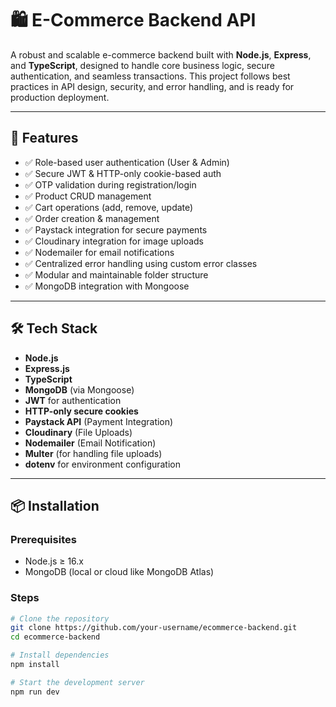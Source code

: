 # 🛍️ E-Commerce Backend API

A robust and scalable e-commerce backend built with **Node.js**, **Express**, and **TypeScript**, designed to handle core business logic, secure authentication, and seamless transactions. This project follows best practices in API design, security, and error handling, and is ready for production deployment.

---

## 🚀 Features

- ✅ Role-based user authentication (User & Admin)
- ✅ Secure JWT & HTTP-only cookie-based auth
- ✅ OTP validation during registration/login
- ✅ Product CRUD management
- ✅ Cart operations (add, remove, update)
- ✅ Order creation & management
- ✅ Paystack integration for secure payments
- ✅ Cloudinary integration for image uploads
- ✅ Nodemailer for email notifications
- ✅ Centralized error handling using custom error classes
- ✅ Modular and maintainable folder structure
- ✅ MongoDB integration with Mongoose

---

## 🛠️ Tech Stack

- **Node.js**
- **Express.js**
- **TypeScript**
- **MongoDB** (via Mongoose)
- **JWT** for authentication
- **HTTP-only secure cookies**
- **Paystack API** (Payment Integration)
- **Cloudinary** (File Uploads)
- **Nodemailer** (Email Notification)
- **Multer** (for handling file uploads)
- **dotenv** for environment configuration

---

## 📦 Installation

### Prerequisites

- Node.js ≥ 16.x
- MongoDB (local or cloud like MongoDB Atlas)

### Steps

```bash
# Clone the repository
git clone https://github.com/your-username/ecommerce-backend.git
cd ecommerce-backend

# Install dependencies
npm install

# Start the development server
npm run dev
```
